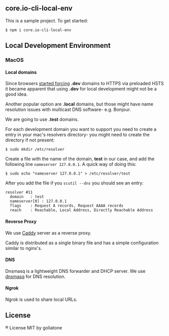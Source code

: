## core.io-cli-local-env

This is a sample project. To get started:

```
$ npm i core.io-cli-local-env
```

## Local Development Environment

### MacOS

#### Local domains

Since browsers [started forcing][1] **.dev** domains to HTTPS via preloaded HSTS
it became apparent that using **.dev** for local development might not be a good idea.

Another popular option are **.local** domains, but those might have name resolution issues with multicast DNS software- e.g. Bonjour.

We are going to use **.test** domains.

For each development domain you want to support you need to create a entry in your mac's resolvers directory- you might need to create the directory if not present:

```
$ sudo mkdir /etc/resolver
```

Create a file with the name of the domain, **test** in our case, and add the following line `nameserver 127.0.0.1`. A quick way of doing this:

```
$ sudo echo "nameserver 127.0.0.1" > /etc/resolver/test
```

After you add the file if you `scutil --dns` you should see an entry:

```
resolver #11
  domain   : test
  nameserver[0] : 127.0.0.1
  flags    : Request A records, Request AAAA records
  reach    : Reachable, Local Address, Directly Reachable Address
```

#### Reverse Proxy

We use [Caddy][caddy] server as a reverse proxy.

Caddy is distributed as a single binary file and has a simple configuration similar to nginx's.

#### DNS
Dnsmasq is a lightweight DNS forwarder and DHCP server. We use [dnsmasq][dnsmasq] for DNS resolution.

[1]:https://ma.ttias.be/chrome-force-dev-domains-https-via-preloaded-hsts/
[caddy]:https://caddyserver.com/
[dnsmasq]: http://www.thekelleys.org.uk/dnsmasq/doc.html

#### Ngrok
Ngrok is used to share local URLs.

## License
® License MIT by goliatone
